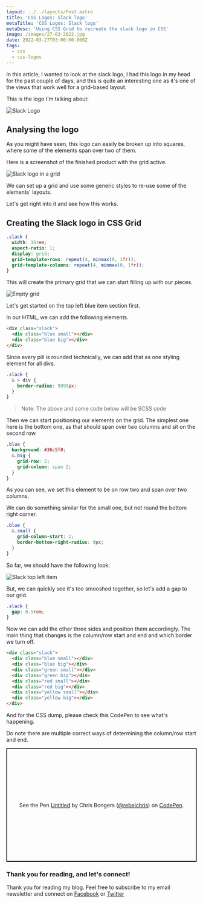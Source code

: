 ```yaml
---
layout: ../../layouts/Post.astro
title: 'CSS Logos: Slack logo'
metaTitle: 'CSS Logos: Slack logo'
metaDesc: 'Using CSS Grid to recreate the slack logo in CSS'
image: /images/27-03-2022.jpg
date: 2022-03-27T03:00:00.000Z
tags:
  - css
  - css-logos
---
```


In this article, I wanted to look at the slack logo, I had this logo in my head for the past couple of days, and this is quite an interesting one as it's one of the views that work well for a grid-based layout.

This is the logo I'm talking about:

![Slack Logo](https://cdn.hashnode.com/res/hashnode/image/upload/v1647545127005/74GQszMw8.png)

## Analysing the logo

As you might have seen, this logo can easily be broken up into squares, where some of the elements span over two of them.

Here is a screenshot of the finished product with the grid active.

![Slack logo in a grid](https://cdn.hashnode.com/res/hashnode/image/upload/v1647546768608/7ja7na-ut.png)

We can set up a grid and use some generic styles to re-use some of the elements' layouts.

Let's get right into it and see how this works.

## Creating the Slack logo in CSS Grid

```css
.slack {
  width: 16rem;
  aspect-ratio: 1;
  display: grid;
  grid-template-rows: repeat(4, minmax(0, 1fr));
  grid-template-columns: repeat(4, minmax(0, 1fr));
}
```

This will create the primary grid that we can start filling up with our pieces.

![Empty grid](https://cdn.hashnode.com/res/hashnode/image/upload/v1647545434030/4_wh-ljTU.png)

Let's get started on the top left blue item section first.

In our HTML, we can add the following elements.

```html
<div class="slack">
  <div class="blue small"></div>
  <div class="blue big"></div>
</div>
```

Since every pill is rounded technically, we can add that as one styling element for all divs.

```css
.slack {
  & > div {
    border-radius: 9999px;
  }
}
```

> Note: The above and some code below will be SCSS code

Then we can start positioning our elements on the grid. The simplest one here is the bottom one, as that should span over two columns and sit on the second row.

```css
.blue {
  background: #36c5f0;
  &.big {
    grid-row: 2;
    grid-column: span 2;
  }
}
```

As you can see, we set this element to be on row two and span over two columns.

We can do something similar for the small one, but not round the bottom right corner.

```css
.blue {
  &.small {
    grid-column-start: 2;
    border-bottom-right-radius: 0px;
  }
}
```

So far, we should have the following look:

![Slack top left item](https://cdn.hashnode.com/res/hashnode/image/upload/v1647546232694/ZoWhY2PhS.png)

But, we can quickly see it's too smooshed together, so let's add a gap to our grid.

```css
.slack {
  gap: 0.5rem;
}
```

Now we can add the other three sides and position them accordingly. The main thing that changes is the column/row start and end and which border we turn off.

```html
<div class="slack">
  <div class="blue small"></div>
  <div class="blue big"></div>
  <div class="green small"></div>
  <div class="green big"></div>
  <div class="red small"></div>
  <div class="red big"></div>
  <div class="yellow small"></div>
  <div class="yellow big"></div>
</div>
```

And for the CSS dump, please check this CodePen to see what's happening.

Do note there are multiple correct ways of determining the column/row start and end.

<p class="codepen" data-height="300" data-default-tab="result" data-slug-hash="LYeGOQg" data-user="rebelchris" style="height: 300px; box-sizing: border-box; display: flex; align-items: center; justify-content: center; border: 2px solid; margin: 1em 0; padding: 1em;">
  <span>See the Pen <a href="https://codepen.io/rebelchris/pen/LYeGOQg">
  Untitled</a> by Chris Bongers (<a href="https://codepen.io/rebelchris">@rebelchris</a>)
  on <a href="https://codepen.io">CodePen</a>.</span>
</p>
<script async defer src="https://cpwebassets.codepen.io/assets/embed/ei.js"></script>

### Thank you for reading, and let's connect!

Thank you for reading my blog. Feel free to subscribe to my email newsletter and connect on [Facebook](https://www.facebook.com/DailyDevTipsBlog) or [Twitter](https://twitter.com/DailyDevTips1)
